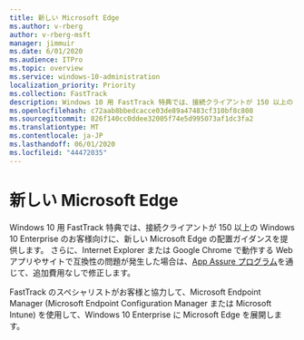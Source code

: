 ```yaml
---
title: 新しい Microsoft Edge
ms.author: v-rberg
author: v-rberg-msft
manager: jimmuir
ms.date: 6/01/2020
ms.audience: ITPro
ms.topic: overview
ms.service: windows-10-administration
localization_priority: Priority
ms.collection: FastTrack
description: Windows 10 用 FastTrack 特典では、接続クライアントが 150 以上の Windows 10 Enterprise のお客様向けに、新しい Microsoft Edge の配置ガイダンスを提供します。
ms.openlocfilehash: c72aab8bbedcacce03de89a47483cf310bf8c808
ms.sourcegitcommit: 826f140cc0ddee32005f74e5d995073af1dc3fa2
ms.translationtype: MT
ms.contentlocale: ja-JP
ms.lasthandoff: 06/01/2020
ms.locfileid: "44472035"
---
```

# <a name="the-new-microsoft-edge"></a>新しい Microsoft Edge

Windows 10 用 FastTrack 特典では、接続クライアントが 150 以上の Windows 10 Enterprise のお客様向けに、新しい Microsoft Edge の配置ガイダンスを提供します。 さらに、Internet Explorer または Google Chrome で動作する Web アプリやサイトで互換性の問題が発生した場合は、[App Assure プログラム](Win-10-app-assure.md)を通じて、追加費用なしで修正します。

FastTrack のスペシャリストがお客様と協力して、Microsoft Endpoint Manager (Microsoft Endpoint Configuration Manager または Microsoft Intune) を使用して、Windows 10 Enterprise に Microsoft Edge を展開します。


